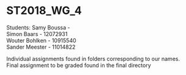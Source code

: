 # ST2018_WG_4

Students:
Samy Boussa -  
Simon Baars - 12072931  
Wouter Bohlken - 10915540  
Sander Meester - 11014822  
  
Individual assignments found in folders corresponding to our names.  
Final assignment to be graded found in the final directory
